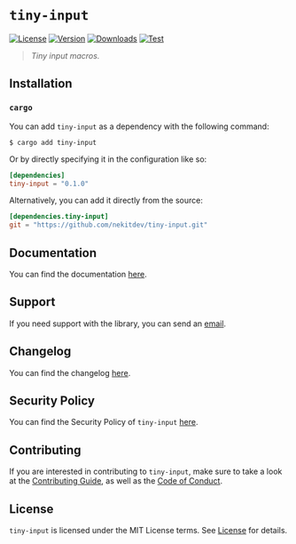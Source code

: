 # `tiny-input`

[![License][License Badge]][License]
[![Version][Version Badge]][Crate]
[![Downloads][Downloads Badge]][Crate]
[![Test][Test Badge]][Actions]

> *Tiny input macros.*

## Installation

### `cargo`

You can add `tiny-input` as a dependency with the following command:

```console
$ cargo add tiny-input
```

Or by directly specifying it in the configuration like so:

```toml
[dependencies]
tiny-input = "0.1.0"
```

Alternatively, you can add it directly from the source:

```toml
[dependencies.tiny-input]
git = "https://github.com/nekitdev/tiny-input.git"
```

## Documentation

You can find the documentation [here][Documentation].

## Support

If you need support with the library, you can send an [email][Email].

## Changelog

You can find the changelog [here][Changelog].

## Security Policy

You can find the Security Policy of `tiny-input` [here][Security].

## Contributing

If you are interested in contributing to `tiny-input`, make sure to take a look at the
[Contributing Guide][Contributing Guide], as well as the [Code of Conduct][Code of Conduct].

## License

`tiny-input` is licensed under the MIT License terms. See [License][License] for details.

[Email]: mailto:support@nekit.dev

[Discord]: https://nekit.dev/chat

[Actions]: https://github.com/nekitdev/tiny-input/actions

[Changelog]: https://github.com/nekitdev/tiny-input/blob/main/CHANGELOG.md
[Code of Conduct]: https://github.com/nekitdev/tiny-input/blob/main/CODE_OF_CONDUCT.md
[Contributing Guide]: https://github.com/nekitdev/tiny-input/blob/main/CONTRIBUTING.md
[Security]: https://github.com/nekitdev/tiny-input/blob/main/SECURITY.md

[License]: https://github.com/nekitdev/tiny-input/blob/main/LICENSE

[Crate]: https://crates.io/crates/tiny-input
[Documentation]: https://docs.rs/tiny-input

[License Badge]: https://img.shields.io/crates/l/tiny-input
[Version Badge]: https://img.shields.io/crates/v/tiny-input
[Downloads Badge]: https://img.shields.io/crates/dr/tiny-input
[Test Badge]: https://github.com/nekitdev/tiny-input/workflows/test/badge.svg

